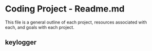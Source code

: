 # Coding Project - Readme.md

This file is a general outline of each project, resources associated with each, and goals with each project. 

## keylogger 
